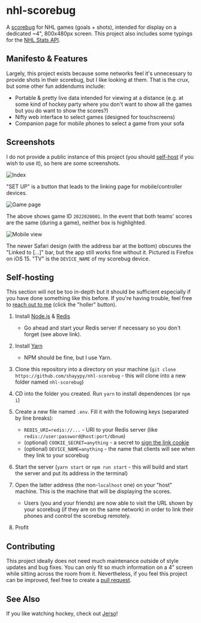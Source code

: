 # nhl-scorebug

A [scorebug](https://en.wikipedia.org/wiki/Score_bug) for NHL games (goals + shots), intended for display on a dedicated ~4", 800x480px screen. This project also includes some typings for the [NHL Stats API](https://gitlab.com/dword4/nhlapi/-/blob/master/stats-api.md).

## Manifesto & Features

Largely, this project exists because some networks feel it's unnecessary to provide shots in their scorebug, but I like looking at them. That is the crux, but some other fun addendums include:

- Portable & pretty live data intended for viewing at a distance (e.g. at some kind of hockey party where you don't want to show all the games but you do want to show the scores?)
- Nifty web interface to select games (designed for touchscreens)
- Companion page for mobile phones to select a game from your sofa

## Screenshots

I do not provide a public instance of this project (you should [self-host](#self-hosting) if you wish to use it), so here are some screenshots.

![Index](https://github.com/shayypy/puck-buddy/assets/43248357/5dcc6288-66c2-4104-ad72-f75b98d84725)

"SET UP" is a button that leads to the linking page for mobile/controller devices.

![Game page](https://github.com/shayypy/puck-buddy/assets/43248357/e2eacdce-dbd5-4677-9696-323024b18fe7)

The above shows game ID `2022020001`. In the event that both teams' scores are the same (during a game), neither box is highlighted.

![Mobile view](https://github.com/shayypy/puck-buddy/assets/43248357/06c25990-f379-4a4a-981b-02bf76bbe378)

The newer Safari design (with the address bar at the bottom) obscures the "Linked to [...]" bar, but the app still works fine without it. Pictured is Firefox on iOS 15. "TV" is the `DEVICE_NAME` of my scorebug device.

## Self-hosting

This section will not be too in-depth but it should be sufficient especially if you have done something like this before. If you're having trouble, feel free to [reach out to me](https://shay.cat) (click the "holler" button).

1. Install [Node.js](https://nodejs.org/en/) & [Redis](https://redis.io/docs/getting-started/installation/)

   - Go ahead and start your Redis server if necessary so you don't forget (see above link).

2. Install [Yarn](https://yarnpkg.com/getting-started/install)

   - NPM should be fine, but I use Yarn.

3. Clone this repository into a directory on your machine (`git clone https://github.com/shayypy/nhl-scorebug` - this will clone into a new folder named `nhl-scorebug`)
4. CD into the folder you created. Run `yarn` to install dependences (or `npm i`)
5. Create a new file named `.env`. Fill it with the following keys (separated by line breaks):

   - `REDIS_URI=redis://...` - URI to your Redis server (like `redis://user:password@host:port/dbnum`)
   - (optional) `COOKIE_SECRET=anything` - a secret to [sign the link cookie](https://remix.run/docs/en/v1/utils/cookies#signing-cookies)
   - (optional) `DEVICE_NAME=anything` - the name that clients will see when they link to your scorebug

6. Start the server (`yarn start` or `npm run start` - this will build and start the server and put its address in the terminal)
7. Open the latter address (the non-`localhost` one) on your "host" machine. This is the machine that will be displaying the scores.

   - Users (you and your friends) are now able to visit the URL shown by your scorebug (if they are on the same network) in order to link their phones and control the scorebug remotely.

8. Profit

## Contributing

This project ideally does not need much maintenance outside of style updates and bug fixes. You can only fit so much information on a 4" screen while sitting across the room from it. Nevertheless, if you feel this project can be improved, feel free to create a [pull request](https://github.com/shayypy/nhl-scorebug/pulls).

## See Also

If you like watching hockey, check out [Jerso](https://jerso.fun)!
